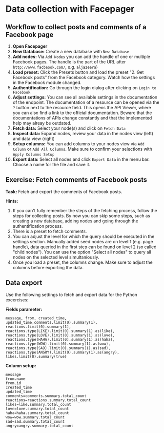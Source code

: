 # Data collection with Facepager 

## Workflow to collect posts and comments of a Facebook page

1. **Open Facepager**
2. **New Database:** Create a new database with ```New Database```
3. **Add nodes:** Via ```Add Nodes``` you can add the handle of one or multiple Facebook pages. The handle is the part of the URL after `http://www.facbeook.com/`, e.g. `aljazeera`)
4. **Load preset:** Click the Presets button and load the preset "2. Get Facebook posts" from the Facebook category.  Watch how the settings in the Facebook module changed.
5. **Authentification:** Go through the login dialog after clicking on `Login to Facebook`
6. **Adjust settings:** You can see all available settings in the documentation of the endpoint. The documentation of a resource can be opened via the `?` button next to the resource field. This opens the API Viewer, where you can also find a link to the official documentation. Beware that the documentations of APIs change constantly and that the implemented help may alreay be outdated. 
7. **Fetch data:** Select your node(s) and click on `Fetch Data`
8. **Inspect data:** Expand nodes, review your data in the nodes view (left) and data view (right)
9. **Setup columns:** You can add columns to your nodes view via `Add Column` or `Add All Columns`. Make sure to confirm your selections with `Apply Columns Setup`
10. **Export data:** Select all nodes and click `Export Data` in the menu bar. Choose a name for the file and save it. 


## Exercise: Fetch comments of Facebook posts

**Task:** Fetch and export the comments of Facebook posts. 

**Hints:**
1. If you can't fully remember the steps of the fetching process, follow the steps for collecting posts. By now you can skip some steps, such as creating a new database, adding nodes and going through the authentification process.
2. There is a preset to fetch comments. 
3. You can adjust the level for which the query should be executed in the settings section. Manually added seed nodes are on level 1 (e.g. page handle), data queried in the first step can be found on level 2 (so called "child nodes"). You can use the option "Select all nodes" to query all nodes on the selected level simultaniously. 
4. Once you load a preset, the columns change. Make sure to adjust the columns before exporting the data. 

 
## Data export

Use the following settings to fetch and export data for the Python excercises:

**Fields parameter:**
```
message, from, created_time, updated_time,comments.limit(0).summary(1), reactions.limit(0).summary(1), reactions.type(LIKE).limit(0).summary(1).as(like), reactions.type(LOVE).limit(0).summary(1).as(love), reactions.type(HAHA).limit(0).summary(1).as(haha), reactions.type(WOW).limit(0).summary(1).as(wow), reactions.type(SAD).limit(0).summary(1).as(sad), reactions.type(ANGRY).limit(0).summary(1).as(angry), likes.limit(0).summary(true)
```

**Column setup:**  
```
message
from.name
from.id
created_time
updated_time
comments=comments.summary.total_count
reactions=reactions.summary.total_count
likes=like.summary.total_count
love=love.summary.total_count
haha=haha.summary.total_count
wow=wow.summary.total_count
sad=sad.summary.total_count
angry=angry.summary.total_count
```
